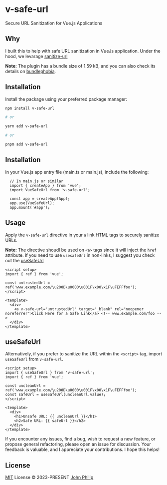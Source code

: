 # v-safe-url

Secure URL Sanitization for Vue.js Applications

## Why

I built this to help with safe URL sanitization in VueJs application. Under the hood, we levarage [sanitize-url](https://github.com/braintree/sanitize-url)

**Note:** The plugin has a bundle size of 1.59 kB, and you can also check its details on [bundlephobia](https://bundlephobia.com/package/v-safe-url).

## Installation

Install the package using your preferred package manager:

```bash
npm install v-safe-url

# or

yarn add v-safe-url

# or

pnpm add v-safe-url
```

## Installation

In your Vue.js app entry file (main.ts or main.js), include the following:

```
  // In main.js or similar
  import { createApp } from 'vue';
  import VueSafeUrl from 'v-safe-url';

  const app = createApp(App);
  app.use(VueSafeUrl);
  app.mount('#app');

```

## Usage

Apply the `v-safe-url` directive in your `a` link HTML tags to securely sanitize URLs.

**Note:** The directive shoudl be used on `<a>` tags since it will inject the `href` attribute. If you need to use `usesafeUrl` in non-links, I suggest you check out the [useSafeUrl](#usesafeurl)

```
<script setup>
import { ref } from 'vue';

const untrustedUrl = ref('www.example.com/\u200D\u0000\u001F\x00\x1F\uFEFFfoo');
</script>

<template>
  <div>
    <a v-safe-url="untrustedUrl" target="_blank" rel="noopener noreferrer">Click Here for a Safe Link</a> <!-- www.example.com/foo -->
  </div>
</template>

```

## useSafeUrl

Alternatively, if you prefer to sanitize the URL within the `<script>` tag, import `useSafeUrl` from `v-safe-url`.

```
<script setup>
import { useSafeUrl } from 'v-safe-url';
import { ref } from 'vue';

const uncleanUrl = ref('www.example.com/\u200D\u0000\u001F\x00\x1F\uFEFFfoo');
const safeUrl = useSafeUrl(uncleanUrl.value);
</script>

<template>
  <div>
    <h1>Unsafe URL: {{ uncleanUrl }}</h1>
    <h2>Safe URL: {{ safeUrl }}</h2>
  </div>
</template>

```

If you encounter any issues, find a bug, wish to request a new feature, or propose general refactoring, please open an issue for discussion. Your feedback is valuable, and I appreciate your contributions. I hope this helps!

## License

[MIT](./LICENSE) License © 2023-PRESENT [John Philip](https://github.com/dxphilo)
